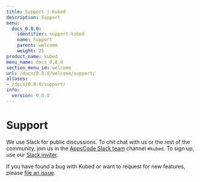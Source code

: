 ```yaml
---
title: Support | Kubed
description: Support
menu:
  docs_0.8.0:
    identifier: support-kubed
    name: Support
    parent: welcome
    weight: 25
product_name: kubed
menu_name: docs_0.8.0
section_menu_id: welcome
url: /docs/0.8.0/welcome/support/
aliases:
- /docs/0.8.0/support/
info:
  version: 0.8.0
---
```


# Support

We use Slack for public discussions. To chit chat with us or the rest of the community, join us in the [AppsCode Slack team](https://appscode.slack.com/messages/C6HSHCKBL/details/) channel `#kubed`. To sign up, use our [Slack inviter](https://slack.appscode.com/).

If you have found a bug with Kubed or want to request for new features, please [file an issue](https://github.com/appscode/kubed/issues/new).
